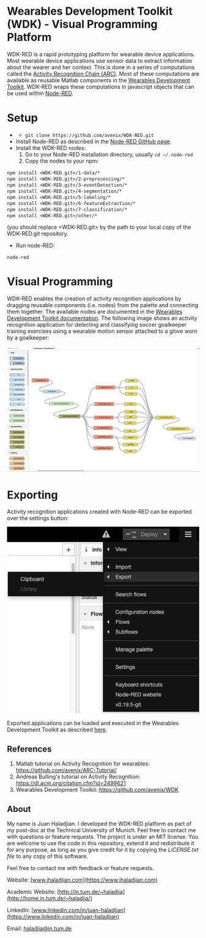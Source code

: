 # Wearables Development Toolkit (WDK) - Visual Programming Platform

WDK-RED is a rapid prototyping platform for wearable device applications. Most wearable device applications use sensor data to extract information about the wearer and her context. This is done in a series of computations called the [Activity Recognition Chain (ARC)](https://github.com/avenix/ARC-Tutorial). Most of these computations are available as reusable Matlab components in the [Wearables Development Toolkit](https://github.com/avenix/WDK#application-development). WDK-RED wraps these computations in javascript objects that can be used within [Node-RED](https://nodered.org/).


# Setup
* * ```git clone https://github.com/avenix/WDK-RED.git```
* Install Node-RED as described in the [Node-RED GitHub page](https://github.com/node-red/node-redn).
* Install the WDK-RED nodes:
    1. Go to your Node-RED installation directory, usually ```cd ~/.node-red```
    2. Copy the nodes to your npm:  
```
npm install <WDK-RED.git>/1-data/*
npm install <WDK-RED.git>/2-preprocessing/*
npm install <WDK-RED.git>/3-eventDetection/*
npm install <WDK-RED.git>/4-segmentation/*
npm install <WDK-RED.git>/5-labeling/*
npm install <WDK-RED.git>/6-featureExtraction/*
npm install <WDK-RED.git>/7-classification/*
npm install <WDK-RED.git>/other/*
```
(you should replace <WDK-RED.git> by the path to your local copy of the WDK-RED.git repository.

* Run node-RED:
```
node-red
```

# Visual Programming

WDK-RED enables the creation of activity recognition applications by dragging reusable components (i.e. nodes) from the palette and connecting them together. The available nodes are documented in the [Wearables Development Toolkit documentation](https://github.com/avenix/WDK#application-development). The following image shows an activity recognition application for detecting and classifying soccer goalkeeper training exercises using a wearable motion sensor attached to a glove worn by a goalkeeper:

![Node-RED Application Example](images/node-RED-goalkeeper.png)

# Exporting

Activity recognition applications created with Node-RED can be exported over the settings button: 

![Exporting an application](images/node-RED-exporting.png)

Exported applications can be loaded and executed in the Wearables Development Toolkit as described [here](https://github.com/avenix/WDK#Development-with-Node-RED).


## References

1. Matlab tutorial on Activity Recognition for wearables: https://github.com/avenix/ARC-Tutorial/
2. Andreas Bulling's tutorial on Activity Recognition: https://dl.acm.org/citation.cfm?id=2499621
3. Wearables Development Toolkit: https://github.com/avenix/WDK

## About
My name is Juan Haladjian. I developed the WDK-RED platform as part of my post-doc at the Technical University of Munich. Feel free to contact me with questions or feature requests. The project is under an MIT license. You are welcome to use the code in this repository, extend it and redistribute it for any purpose, as long as you give credit for it by copying the *LICENSE.txt file* to any copy of this software.

Feel free to contact me with feedback or feature requests.

Website: [www.jhaladjian.com](https://www.jhaladjian.com)

Academic Website: [http://in.tum.de/~haladjia](http://home.in.tum.de/~haladjia/)

LinkedIn: [www.linkedin.com/in/juan-haladjian](https://www.linkedin.com/in/juan-haladjian)

Email: [haladjia@in.tum.de](mailto:haladjia@in.tum.de)
